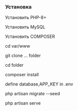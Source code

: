 ### Установка

Установить PHP-8+

Установить MySQL

Установить COMPOSER

cd var/www

git clone ... folder

cd folder

composer install

define database,APP_KEY in .env

php artisan migrate --seed

php artisan serve
